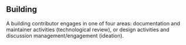 ## Building

A building contributor engages in one of four areas: documentation and maintainer activities (technological review), or design activities and discussion management/engagement (ideation).  
